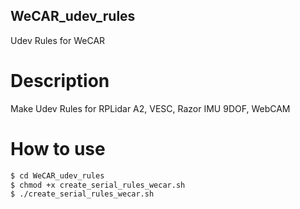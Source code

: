 ## WeCAR_udev_rules
Udev Rules for WeCAR

# Description
Make Udev Rules for RPLidar A2, VESC, Razor IMU 9DOF, WebCAM

# How to use

```bash
$ cd WeCAR_udev_rules
$ chmod +x create_serial_rules_wecar.sh
$ ./create_serial_rules_wecar.sh
```

